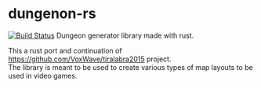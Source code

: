 # dungenon-rs
[![Build Status](https://travis-ci.org/VoxWave/dungenon-rs.svg?branch=master)](https://travis-ci.org/VoxWave/dungenon-rs)
Dungeon generator library made with rust.    
    
This a rust port and continuation of https://github.com/VoxWave/tiralabra2015 project.    
The library is meant to be used to create various types of map layouts to be used in video games.
